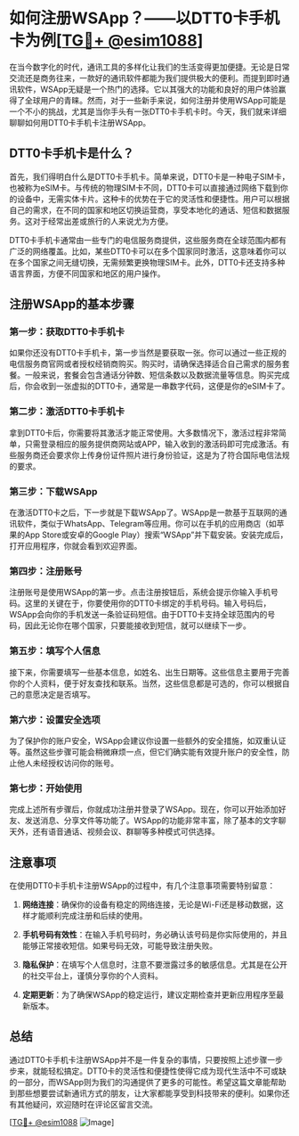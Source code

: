 # 如何注册WSApp？——以DTT0卡手机卡为例[[TG💪+ @esim1088](https://t.me/s/esim1088)]

在当今数字化的时代，通讯工具的多样化让我们的生活变得更加便捷。无论是日常交流还是商务往来，一款好的通讯软件都能为我们提供极大的便利。而提到即时通讯软件，WSApp无疑是一个热门的选择。它以其强大的功能和良好的用户体验赢得了全球用户的青睐。然而，对于一些新手来说，如何注册并使用WSApp可能是一个不小的挑战，尤其是当你手头有一张DTT0卡手机卡时。今天，我们就来详细聊聊如何用DTT0卡手机卡注册WSApp。

## DTT0卡手机卡是什么？

首先，我们得明白什么是DTT0卡手机卡。简单来说，DTT0卡是一种电子SIM卡，也被称为eSIM卡。与传统的物理SIM卡不同，DTT0卡可以直接通过网络下载到你的设备中，无需实体卡片。这种卡的优势在于它的灵活性和便捷性。用户可以根据自己的需求，在不同的国家和地区切换运营商，享受本地化的通话、短信和数据服务。这对于经常出差或旅行的人来说尤为方便。

DTT0卡手机卡通常由一些专门的电信服务商提供，这些服务商在全球范围内都有广泛的网络覆盖。比如，某些DTT0卡可以在多个国家同时激活，这意味着你可以在多个国家之间无缝切换，无需频繁更换物理SIM卡。此外，DTT0卡还支持多种语言界面，方便不同国家和地区的用户操作。

## 注册WSApp的基本步骤

### 第一步：获取DTT0卡手机卡

如果你还没有DTT0卡手机卡，第一步当然是要获取一张。你可以通过一些正规的电信服务商官网或者授权经销商购买。购买时，请确保选择适合自己需求的服务套餐。一般来说，套餐会包含通话分钟数、短信条数以及数据流量等信息。购买完成后，你会收到一张虚拟的DTT0卡，通常是一串数字代码，这便是你的eSIM卡了。

### 第二步：激活DTT0卡手机卡

拿到DTT0卡后，你需要将其激活才能正常使用。大多数情况下，激活过程非常简单，只需登录相应的服务提供商网站或APP，输入收到的激活码即可完成激活。有些服务商还会要求你上传身份证件照片进行身份验证，这是为了符合国际电信法规的要求。

### 第三步：下载WSApp

在激活DTT0卡之后，下一步就是下载WSApp了。WSApp是一款基于互联网的通讯软件，类似于WhatsApp、Telegram等应用。你可以在手机的应用商店（如苹果的App Store或安卓的Google Play）搜索“WSApp”并下载安装。安装完成后，打开应用程序，你就会看到欢迎界面。

### 第四步：注册账号

注册账号是使用WSApp的第一步。点击注册按钮后，系统会提示你输入手机号码。这里的关键在于，你要使用你的DTT0卡绑定的手机号码。输入号码后，WSApp会向你的手机发送一条验证码短信。由于DTT0卡支持全球范围内的号码，因此无论你在哪个国家，只要能接收到短信，就可以继续下一步。

### 第五步：填写个人信息

接下来，你需要填写一些基本信息，如姓名、出生日期等。这些信息主要用于完善你的个人资料，便于好友查找和联系。当然，这些信息都是可选的，你可以根据自己的意愿决定是否填写。

### 第六步：设置安全选项

为了保护你的账户安全，WSApp会建议你设置一些额外的安全措施，如双重认证等。虽然这些步骤可能会稍微麻烦一点，但它们确实能有效提升账户的安全性，防止他人未经授权访问你的账号。

### 第七步：开始使用

完成上述所有步骤后，你就成功注册并登录了WSApp。现在，你可以开始添加好友、发送消息、分享文件等功能了。WSApp的功能非常丰富，除了基本的文字聊天外，还有语音通话、视频会议、群聊等多种模式可供选择。

## 注意事项

在使用DTT0卡手机卡注册WSApp的过程中，有几个注意事项需要特别留意：

1. **网络连接**：确保你的设备有稳定的网络连接，无论是Wi-Fi还是移动数据，这样才能顺利完成注册和后续的使用。
   
2. **手机号码有效性**：在输入手机号码时，务必确认该号码是你实际使用的，并且能够正常接收短信。如果号码无效，可能导致注册失败。

3. **隐私保护**：在填写个人信息时，注意不要泄露过多的敏感信息。尤其是在公开的社交平台上，谨慎分享你的个人资料。

4. **定期更新**：为了确保WSApp的稳定运行，建议定期检查并更新应用程序至最新版本。

## 总结

通过DTT0卡手机卡注册WSApp并不是一件复杂的事情，只要按照上述步骤一步步来，就能轻松搞定。DTT0卡的灵活性和便捷性使得它成为现代生活中不可或缺的一部分，而WSApp则为我们的沟通提供了更多的可能性。希望这篇文章能帮助到那些想要尝试新通讯方式的朋友，让大家都能享受到科技带来的便利。如果你还有其他疑问，欢迎随时在评论区留言交流。

[[TG💪+ @esim1088](https://t.me/s/esim1088) ![Image](https://i.postimg.cc/4NQfJmqS/Snipaste-2025-05-13-00-14-12.png)]